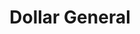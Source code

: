 ---
title: "Dollar General"
url: /clinton/dollar-general-north-charles-g-seivers-boulevard/
shop: variety store
---
